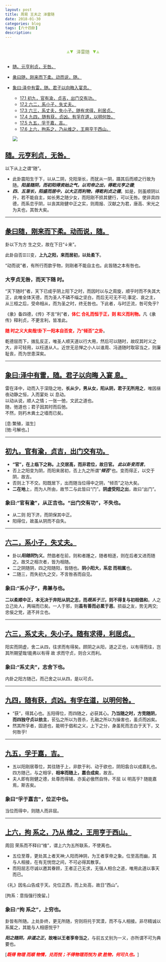 ```yaml
---
layout: post
title: 周易 王夫之 泽雷随
date: 2018-01-30
categories: blog
tags: [六十四卦]
description: 
---
```


<span id = "jump"></span>


<section style="margin: 0px auto; text-align: center;">
    <section class="xhr" style="width: 0px; height: 0px; border-left: 5px solid transparent; border-right: 5px solid transparent; border-bottom: 10px solid rgb(135, 201, 67); display: inline-block; opacity: 0.5; border-top-color: rgb(135, 201, 67);"></section>
    <section class="xhr" style="width: 0px; height: 0px; border-left: 5px solid transparent; border-right: 5px solid transparent; border-top: 10px solid rgb(135, 201, 67); display: inline-block; margin-left: -3px; border-bottom-color: rgb(135, 201, 67);"></section>
    <section style="
margin-left: 0.5em;
display: inline-block;">
        <p>
            <span style="color: rgb(118, 146, 60);">泽雷随</span>
        </p>
    </section>
    <section class="xhr" style="margin-left: 0.5em; width: 0px; height: 0px; border-left: 5px solid transparent; border-right: 5px solid transparent; border-top: 10px solid rgb(135, 201, 67); display: inline-block; border-bottom-color: rgb(135, 201, 67);"></section>
    <section class="xhr" style="width: 0px; height: 0px; border-left: 5px solid transparent; border-right: 5px solid transparent; border-bottom: 10px solid rgb(135, 201, 67); display: inline-block; opacity: 0.5; margin-left: -3px; border-top-color: rgb(135, 201, 67);"></section>
</section>

- [随。元亨利贞，无咎。](#jump元亨利贞)
- [彖曰随，刚来而下柔。动而说，随。](#jump刚来而下柔)
- [象曰:泽中有雷，随。君子以向晦入宴息。](#jump泽中有雷)
  - [17.1 初九，官有渝，贞吉，出门交有功。](#jump官有渝)
  - [17.2 六二，系小子，失丈夫。](#jump系小子)
  - [17.3 六三，系丈夫，失小子。随有求得，利居贞。](#jump系丈夫)
  - [17.4 九四，随有获，贞凶。有孚在道，以明何咎。](#jump随有获)
  - [17.5 九五，孚于嘉，吉。](#jump孚于嘉)
  - [17.6 上六，拘系之，乃从维之，王用亨于西山。](#jump拘系之)
  
  ![](http://www.guoyi360.com/uploads/allimg/130423/1-1304230QP0M5.jpg)


<span id = "jump元亨利贞"></span>
## [随。元亨利贞，无咎。](#jump)
以下从上之谓“随”。
- 此卦震阳生于下，以从二阴，兑阳渐长，而犹从一阴，蹑其后而顺之行故为随。***阳虽随阴，而初阳得资始之气，以司帝之出，得乾元亨之德***;
- ***四、五渐长，阳盛而居中，以大正而利物，得乾利贞之德***。如是，则虽顺阴以升，若不能自主，如长男之随少女，而阳刚不损其健行，可以无咎。使非具四德，而系恋乎阴，以丧其刚健中正之实，则周报、汉献之为君，唐高、宋光之为夫也，其咎大矣。


----

<span id = "jump刚来而下柔"></span>
## [彖曰随，刚来而下柔。动而说，随。](#jump)
卦以下为方 生之交，故在下日“↓来”。


此卦自否☰☷变，**上九之阳，来而居初，以处柔下**。


“动而说”者，有所行而歆乎物，则刚者不能自主也。此皆随之本有咎也。

### 大亨贞无咎，而天下随 时。
“天下随时”者，天下已成乎阴上阳下之时，而因时以与之周旋，顺乎时而不失其大正，此唯全体天德，而为圣人不磷不缁之坚白，而后无可无不可;事定、哀之主，从三桓之后，受命相从，而为圣之时，终无咎也。下此者，与时迁流，咎可免乎?


《彖》备四德，《传》不言“利”者，<font color="#FF0000"><b>体仁 合礼而恒于正，则 和义而利物。</b></font>凡《彖传》释利贞，不更言利，皆准此。


<font color="#FF0000"><b>随 时之义大矣哉!卦下一阳本自否变，乃“倾否”之卦</b></font>。


乾德屈而下，拨乱反正，唯圣人顺天道以行大用，然后可以随时，故叹其时义之大，非可轻用，以枉道从人。近世无忌惮之小人以谁周、冯道随时取容当之，则廉耻丧，而为世患深矣。

----

<span id = "jump泽中有雷"></span>
## [象曰:泽中有雷，随。君子以向晦 入宴 息。](#jump)
雷在泽中，动而入于深隐之地，**长从少，男从女，阳从阴，君子无所用之**，唯因昼夜动静之恒，入而宴处 以 息动。<br>
以动从说，顺人之情；一张一弛，文武之道也。<br>
随，弛道也；君子因其时而后弛。<br>
不然，则朽木粪土之墙而已矣。


[息:繁殖，滋生]<br>
[弛:弓解也。]

----

<span id = "jump官有渝"></span>
## [初九，官有渝，贞吉，出门交有功。](#jump)
- **“官”，在上临下之称。上交居高，而非君位，故日官。 *此以卦变而言***。
- 否上之阳变为阴，而阳来居初，否上九之所谓“***倾否***”也。变而得正，以交于阴，故吉。
- 否则上下不交。阳既居下，出而随当位得中之阴，“倾否”之功大矣。
- **二在地**上，而为人所由，故节二与此皆曰“门”。**阴虚受阳之出**，故曰“出门”。

### 象曰:“官有渝”，从正吉也。“出门交有功”，不失也。
- 从二则 阳下济，而阴保其中正。
- 阳得位，故虽从阴而不自失。

----

<span id = "jump系小子"></span>
## [六二，系小子，失丈夫。](#jump)
- 卦以***阳随阴*为义**。然倡者在前，则和者踵之，随者相逐，则在后者又进而随之。故爻之相次者，皆为相随。
- 二之阴随阴，四之阳随阳，皆随也。**阴小阳大，系恋 而相属**也。
- 二随三，而失初九之交，不言咎吝而自见。

### 象曰:“系小子”，弗兼与也。
**二以柔顺中正，本无决于弃阳从阴之志，而*既系于三*，则不得复与初相倡和**。人之立己处人，两端而已矣。一人于邪，则**虽有善而必累于恶**。损益之友，势无两交;忠佞之党，道不并立也。

----

<span id = "jump系丈夫"></span>
## [六三，系丈夫，失小子。随有求得，利居贞。](#jump)
阳实而阴虚，舍二从四，往求而有得矣。顾阴之从阳，道之正也，以有得而往，岂其所期望哉!能弗以有得 故 求而守贞，则合义而利。

### 象曰:“系丈夫”，志舍下也。
内卦之阳方随己，而己舍之以从四，是以可贞。

----

<span id = "jump随有获"></span>
## [九四，随有获，贞凶。有孚在道，以明何咎。](#jump)
- “获”，得其心也。五阳得位，而四随之，必获其心。**乃当随之时，方竞随阴，而四独守贞以依主**，苌弘之所以为晋杀，孔融之所以为操害也，虽贞而凶矣。
- 然其所孚者，固道也，能明于倡和之义，上下之分，身虽死而志白于天下，又何咎乎!

----

<span id = "jump孚于嘉"></span>
## [九五，孚于嘉，吉。](#jump)
- 五以阳刚居尊位，其往随于上，非歆于利、动于欲也，阴阳翕合以成嘉礼也。四方随己，与之相孚，**相率而随上，嘉合成矣**，故吉。
- 夫人即有刚健之德，处尊而得辅，亦奚必傲然自恃，不屈 以 明高乎? 随能嘉焉，斯吉矣。

### 象曰“孚于嘉吉”，位正中也。
当位而得中，则随人而非屈。

----

<span id = "jump拘系之"></span>
## [上六，拘 系之，乃从 维之，王用亨于西山。](#jump)
周回 荣系而不释曰“维”，谓上六为五所联系，不使离也。
- 五位至尊，更处其上者天神;人阳而神阴，为王者享帝之象。位至高而幽，其与人相接，在有无恍惚之间，不可必得其散享。
- 而阳屈志尽诚以邀其眷顾，王者正己无求，无强人相合之道，唯用此道以事天而已。


《礼》因名山告成于天。兑位正西，而上处高，故日“西山”。


[拘系：意指强行挽留。]

### 象曰:“拘 系之”，上穷也。
卦皆有所随。上处卦终，更无所随，穷则将托于冥漠，而不与人相接。非尽精诚以系属之，其能与人相感悦乎?


***阳之随阴，非道之正*，故唯以王者享帝当之**，与前五丈别为一义，亦所谓不可为典要也。


[<font color="#FF0000"><b><i>既得 物理 而顺 物情，兑而悦；不得物理而悦为 欲 胜物，何可久也。</i></b></font>]












